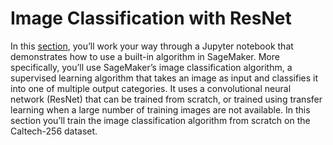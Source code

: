 # Image Classification with ResNet

In this [section](https://sagemaker-workshop.com/builtin/resnet.html), you’ll work your way through a Jupyter notebook that demonstrates how to use a built-in algorithm in SageMaker. More specifically, you’ll use SageMaker’s image classification algorithm, a supervised learning algorithm that takes an image as input and classifies it into one of multiple output categories. It uses a convolutional neural network (ResNet) that can be trained from scratch, or trained using transfer learning when a large number of training images are not available. In this section you’ll train the image classification algorithm from scratch on the Caltech-256 dataset.